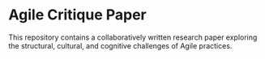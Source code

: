 # Agile Critique Paper

This repository contains a collaboratively written research paper exploring the structural, cultural, and cognitive challenges of Agile practices.
